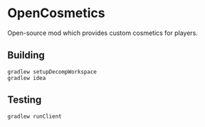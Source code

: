 # OpenCosmetics

Open-source mod which provides custom cosmetics for players. 

## Building

`gradlew setupDecompWorkspace`  
`gradlew idea`

## Testing

`gradlew runClient`